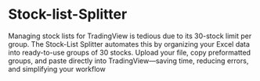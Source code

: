 # Stock-list-Splitter
Managing stock lists for TradingView is tedious due to its 30-stock limit per group. The Stock-List Splitter automates this by organizing your Excel data into ready-to-use groups of 30 stocks. Upload your file, copy preformatted groups, and paste directly into TradingView—saving time, reducing errors, and simplifying your workflow
